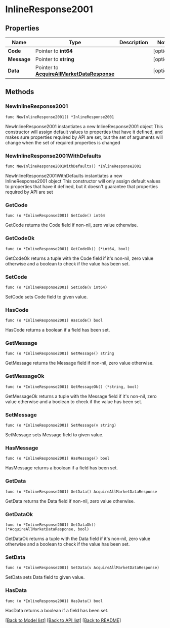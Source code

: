 # InlineResponse2001

## Properties

Name | Type | Description | Notes
------------ | ------------- | ------------- | -------------
**Code** | Pointer to **int64** |  | [optional] 
**Message** | Pointer to **string** |  | [optional] 
**Data** | Pointer to [**AcquireAllMarketDataResponse**](AcquireAllMarketDataResponse.md) |  | [optional] 

## Methods

### NewInlineResponse2001

`func NewInlineResponse2001() *InlineResponse2001`

NewInlineResponse2001 instantiates a new InlineResponse2001 object
This constructor will assign default values to properties that have it defined,
and makes sure properties required by API are set, but the set of arguments
will change when the set of required properties is changed

### NewInlineResponse2001WithDefaults

`func NewInlineResponse2001WithDefaults() *InlineResponse2001`

NewInlineResponse2001WithDefaults instantiates a new InlineResponse2001 object
This constructor will only assign default values to properties that have it defined,
but it doesn't guarantee that properties required by API are set

### GetCode

`func (o *InlineResponse2001) GetCode() int64`

GetCode returns the Code field if non-nil, zero value otherwise.

### GetCodeOk

`func (o *InlineResponse2001) GetCodeOk() (*int64, bool)`

GetCodeOk returns a tuple with the Code field if it's non-nil, zero value otherwise
and a boolean to check if the value has been set.

### SetCode

`func (o *InlineResponse2001) SetCode(v int64)`

SetCode sets Code field to given value.

### HasCode

`func (o *InlineResponse2001) HasCode() bool`

HasCode returns a boolean if a field has been set.

### GetMessage

`func (o *InlineResponse2001) GetMessage() string`

GetMessage returns the Message field if non-nil, zero value otherwise.

### GetMessageOk

`func (o *InlineResponse2001) GetMessageOk() (*string, bool)`

GetMessageOk returns a tuple with the Message field if it's non-nil, zero value otherwise
and a boolean to check if the value has been set.

### SetMessage

`func (o *InlineResponse2001) SetMessage(v string)`

SetMessage sets Message field to given value.

### HasMessage

`func (o *InlineResponse2001) HasMessage() bool`

HasMessage returns a boolean if a field has been set.

### GetData

`func (o *InlineResponse2001) GetData() AcquireAllMarketDataResponse`

GetData returns the Data field if non-nil, zero value otherwise.

### GetDataOk

`func (o *InlineResponse2001) GetDataOk() (*AcquireAllMarketDataResponse, bool)`

GetDataOk returns a tuple with the Data field if it's non-nil, zero value otherwise
and a boolean to check if the value has been set.

### SetData

`func (o *InlineResponse2001) SetData(v AcquireAllMarketDataResponse)`

SetData sets Data field to given value.

### HasData

`func (o *InlineResponse2001) HasData() bool`

HasData returns a boolean if a field has been set.


[[Back to Model list]](../README.md#documentation-for-models) [[Back to API list]](../README.md#documentation-for-api-endpoints) [[Back to README]](../README.md)


